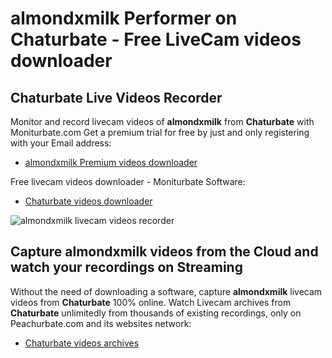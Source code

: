 # almondxmilk Performer on Chaturbate - Free LiveCam videos downloader

## Chaturbate Live Videos Recorder

Monitor and record livecam videos of **almondxmilk** from **Chaturbate** with Moniturbate.com
Get a premium trial for free by just and only registering with your Email address:
* [almondxmilk Premium videos downloader](https://moniturbate.com/request-demo-licence-key.html)

Free livecam videos downloader - Moniturbate Software:
* [Chaturbate videos downloader](https://moniturbate.com/moniturbate-download-software.html)

![almondxmilk livecam videos recorder](https://peachurnet.com/templates/moniturbate-software.png)


## Capture almondxmilk videos from the Cloud and watch your recordings on Streaming

Without the need of downloading a software, capture **almondxmilk** livecam videos from **Chaturbate** 100% online.
Watch Livecam archives from **Chaturbate** unlimitedly from thousands of existing recordings, only on Peachurbate.com and its websites network:
* [Chaturbate videos archives](https://peachurnet.com/)